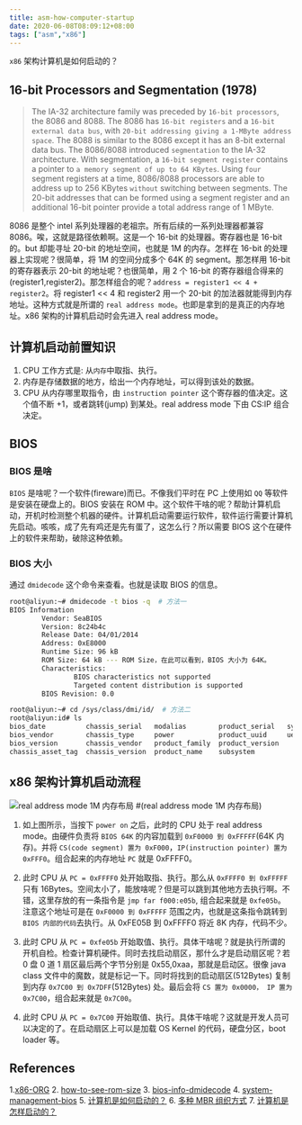 ```yaml
---
title: asm-how-computer-startup
date: 2020-06-08T08:09:12+08:00
tags: ["asm","x86"]
---
```


`x86` 架构计算机是如何启动的？

## 16-bit Processors and Segmentation (1978)

> The IA-32 architecture family was preceded by `16-bit processors`, the 8086 and 8088. The 8086 has `16-bit registers` and a `16-bit external data bus`, with `20-bit addressing giving a 1-MByte address space`. The 8088 is similar to the 8086 except it has an 8-bit external data bus.
> The 8086/8088 introduced `segmentation` to the IA-32 architecture. With segmentation, a `16-bit segment register` contains a pointer to `a memory segment of up to 64 KBytes`. Using `four` segment registers at a time, 8086/8088 processors are able to address up to 256 KBytes `without` switching between segments. The 20-bit addresses that can be formed using a segment register and an additional 16-bit pointer provide a total address range of 1 MByte.

8086 是整个 intel 系列处理器的老祖宗。所有后续的一系列处理器都兼容 8086。唉，这就是路径依赖啊。这是一个 16-bit 的处理器。寄存器也是 16-bit 的。but 却能寻址 20-bit 的地址空间，也就是 1M 的内存。怎样在 16-bit 的处理器上实现呢？很简单，将 1M 的空间分成多个 64K 的 segment。那怎样用 16-bit 的寄存器表示 20-bit 的地址呢？也很简单，用 2 个 16-bit 的寄存器组合得来的(register1,register2)。那怎样组合的呢？`address = register1 << 4 + register2`。将 register1 << 4 和 register2 用一个 20-bit 的加法器就能得到内存地址。这种方式就是所谓的 `real address mode`。也即是拿到的是真正的内存地址。x86 架构的计算机启动时会先进入 real address mode。

## 计算机启动前置知识

1. CPU 工作方式是: 从`内存`中取指、执行。
2. 内存是存储数据的地方，给出一个内存地址，可以得到该处的数据。
3. CPU 从内存哪里取指令，由 `instruction pointer` 这个寄存器的值决定。这个值不断 +1，或者跳转(jump) 到某处。real address mode 下由 CS:IP 组合决定。

## BIOS

### BIOS 是啥

`BIOS` 是啥呢？一个软件(fireware)而已。不像我们平时在 PC 上使用如 `QQ` 等软件是安装在硬盘上的。BIOS 安装在 ROM 中。这个软件干啥的呢？帮助计算机启动，开机时检测整个机器的硬件。计算机启动需要运行软件，软件运行需要计算机先启动。咳咳，成了先有鸡还是先有蛋了，这怎么行？所以需要 BIOS 这个在硬件上的软件来帮助，破除这种依赖。

### BIOS 大小

通过 `dmidecode` 这个命令来查看。也就是读取 BIOS 的信息。

```sh
root@aliyun:~# dmidecode -t bios -q  # 方法一
BIOS Information
        Vendor: SeaBIOS
        Version: 8c24b4c
        Release Date: 04/01/2014
        Address: 0xE8000
        Runtime Size: 96 kB
        ROM Size: 64 kB --- ROM Size，在此可以看到，BIOS 大小为 64K。
        Characteristics:
                BIOS characteristics not supported
                Targeted content distribution is supported
        BIOS Revision: 0.0

root@aliyun:~# cd /sys/class/dmi/id/  # 方法二
root@aliyun:id# ls
bios_date          chassis_serial   modalias        product_serial   sys_vendor
bios_vendor        chassis_type     power           product_uuid     uevent
bios_version       chassis_vendor   product_family  product_version
chassis_asset_tag  chassis_version  product_name    subsystem

```

## x86 架构计算机启动流程

![real address mode 1M 内存布局](https://github.com/stardustman/pictures/raw/main/img/real-address-mode-how-computer-startup.svg) #(real address mode 1M 内存布局)

1. 如上图所示，当按下 `power on` 之后，此时的 CPU 处于 real address mode。由硬件负责将 `BIOS 64K` 的内容加载到 `0xF0000 到 0xFFFFF`(64K 内存)。并将 `CS(code segment) 置为 0xF000`，`IP(instruction pointer) 置为 0xFFF0`。组合起来的内存地址 `PC` 就是 0xFFFF0。

2. 此时 CPU 从 `PC = 0xFFFF0` 处开始取指、执行。那么从 `0xFFFF0 到 0xFFFFF` 只有 16Bytes。空间太小了，能放啥呢？但是可以跳到其他地方去执行啊。不错，这里存放的有一条指令是 `jmp far f000:e05b`, 组合起来就是 `0xfe05b`。注意这个地址可是在 `0xF0000 到 0xFFFFF` 范围之内，也就是这条指令跳转到 `BIOS 内部的代码`去执行。从 0xFE05B 到 0xFFFF0 将近 8K 内存，代码不少。

3. 此时 CPU 从 `PC = 0xfe05b` 开始取值、执行。具体干啥呢？就是执行所谓的开机自检。检查计算机硬件。同时去找启动扇区，那什么才是启动扇区呢？若 0 盘 0 道 1 扇区最后两个字节分别是 0x55,0xaa，那就是启动区。很像 java class 文件中的魔数，就是标记一下。同时将找到的启动扇区(512Bytes) 复制到内存 `0x7C00 到 0x7DFF`(512Bytes) 处。最后会将 `CS 置为 0x0000， IP 置为 0x7C00`，组合起来就是 `0x7C00`。

4. 此时 CPU 从 `PC = 0x7C00` 开始取值、执行。具体干啥呢？这就是开发人员可以决定的了。在启动扇区上可以是加载 OS Kernel 的代码，硬盘分区，boot loader 等。

## References

1.[x86-ORG](http://dewkumar.blogspot.com/2012/01/what-is-org-origin-directive-in.html)
2. [how-to-see-rom-size](https://superuser.com/questions/806226/how-to-see-rom-size)
3. [bios-info-dmidecode](http://smilejay.com/2013/02/bios-info-dmidecode/)
4. [system-management-bios](https://en.wikipedia.org/wiki/System_Management_BIOS)
5. [计算机是如何启动的？](http://www.ruanyifeng.com/blog/2013/02/booting.html)
6. [多种 MBR 组织方式](https://en.wikipedia.org/wiki/Master_boot_record)
7. [计算机是怎样启动的？](https://mp.weixin.qq.com/s/g6m_r28bvyyWIu1CAzxLdg)